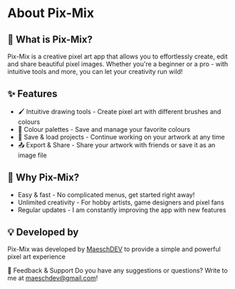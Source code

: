 # About Pix-Mix

## 🎨 What is Pix-Mix?
Pix-Mix is a creative pixel art app that allows you to effortlessly create, edit and share beautiful pixel images. Whether you're a beginner or a pro - with intuitive tools and more, you can let your creativity run wild!

## ✨ Features
- 🖌️ Intuitive drawing tools - Create pixel art with different brushes and colours
- 🎨 Colour palettes - Save and manage your favorite colours
- 📂 Save & load projects - Continue working on your artwork at any time
- 📤 Export & Share - Share your artwork with friends or save it as an image file

## 🚀 Why Pix-Mix?
- Easy & fast - No complicated menus, get started right away!
- Unlimited creativity - For hobby artists, game designers and pixel fans
- Regular updates - I am constantly improving the app with new features

## 💡 Developed by
Pix-Mix was developed by [MaeschDEV](https://www.youtube.com/@maeschdev) to provide a simple and powerful pixel art experience

📧 Feedback & Support
Do you have any suggestions or questions? Write to me at maeschdev@gmail.com!
